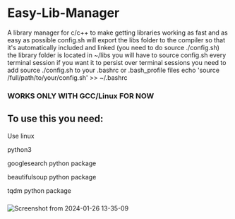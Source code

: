 # Easy-Lib-Manager
A library manager for c/c++ to make getting libraries working as fast and as easy as possible
config.sh will export the libs folder to the compiler so that it's automatically included and linked (you need to do source ./config.sh)
the library folder is located in ~/libs you will have to source config.sh every terminal session
if you want it to persist over terminal sessions you need to add source ./config.sh to your .bashrc or .bash_profile files
echo 'source /full/path/to/your/config.sh' >> ~/.bashrc
### WORKS ONLY WITH GCC/Linux FOR NOW
## To use this you need:
Use linux

python3

googlesearch python package

beautifulsoup python package

tqdm python package 
###

![Screenshot from 2024-01-26 13-35-09](https://github.com/ALocalDeveloper/Easy-Lib-Manager/assets/98947261/4489af2e-38b6-4208-bb66-23835a0df5ec)
